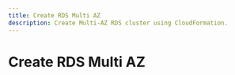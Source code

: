 ```yaml
---
title: Create RDS Multi AZ
description: Create Multi-AZ RDS cluster using CloudFormation.
---
```


# Create RDS Multi AZ